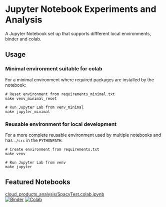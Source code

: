 # Jupyter Notebook Experiments and Analysis

A Jupyter Notebook set up that supports diffferent local environments, binder and colab. 

## Usage

### Minimal environment suitable for colab

For a minimal environment where required packages are installed by the notebook:  
```
# Reset environment from requirements_minimal.txt
make venv_minimal_reset  

# Run Jupyter Lab from venv_minimal
make jupyter_minimal
```  

### Reusable environment for local development

For a more complete reusable environment used by multiple notebooks and has `./src` in the `PYTHONPATH`:  
```
# Create environment from requirements.txt
make venv  

# Run Jupyter Lab from venv
make jupyter
```  


## Featured Notebooks

[cloud_products_analysis/SpacyTest.colab.ipynb](https://github.com/dylanhogg/jupyter-experiments/blob/master/notebooks/cloud_products_analysis/spacy/SpacyTest.colab.ipynb)  
[![Binder](https://mybinder.org/badge_logo.svg)](https://mybinder.org/v2/gh/dylanhogg/jupyter-experiments/master?urlpath=notebooks/cloud_products_analysis/spacy/SpacyTest.colab.ipynb)
[![Colab](https://colab.research.google.com/assets/colab-badge.svg)](https://colab.research.google.com/github/dylanhogg/jupyter-experiments/blob/master/notebooks/cloud_products_analysis/spacy/SpacyTest.colab.ipynb)  
